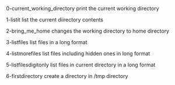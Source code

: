 0-current_working_directory print the current working directory

1-listit list the current diirectory contents

2-bring_me_home changes the working directory to home directory

3-listfiles list files in a long format

4-listmorefiles list files including hidden ones in long format

5-listfilesdigitonly list files in current directory in a long format

6-firstdirectory create a directory in /tmp directory

